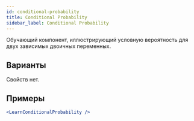 ```yaml
---
id: conditional-probability
title: Conditional Probability
sidebar_label: Conditional Probability
---
```


Обучающий компонент, иллюстрирующий условную вероятность для двух зависимых двоичных переменных.

## Варианты

Свойств нет.

## Примеры

```jsx live
<LearnConditionalProbability />
```

